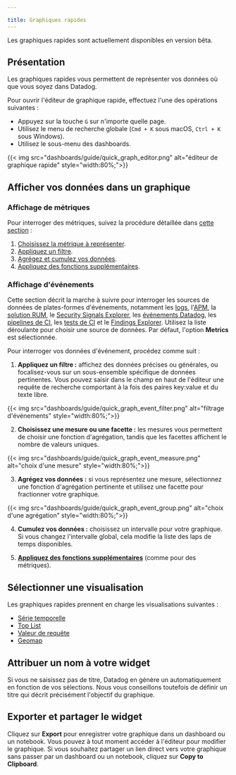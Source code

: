 ```yaml
---

title: Graphiques rapides
---
```


<div class="alert alert-warning">
    Les graphiques rapides sont actuellement disponibles en version bêta.
</div>

## Présentation

Les graphiques rapides vous permettent de représenter vos données où que vous soyez dans Datadog.

Pour ouvrir l'éditeur de graphique rapide, effectuez l'une des opérations suivantes :

* Appuyez sur la touche `G` sur n'importe quelle page.
* Utilisez le menu de recherche globale (`Cmd + K` sous macOS, `Ctrl + K` sous Windows).
* Utilisez le sous-menu des dashboards.

{{< img src="dashboards/guide/quick_graph_editor.png" alt="éditeur de graphique rapide" style="width:80%;">}}


## Afficher vos données dans un graphique

### Affichage de métriques

Pour interroger des métriques, suivez la procédure détaillée dans [cette section][1] :
1. [Choisissez la métrique à représenter][1].
2. [Appliquez un filtre][2].
3. [Agrégez et cumulez vos données][3].
4. [Appliquez des fonctions supplémentaires][4].

### Affichage d'événements
Cette section décrit la marche à suivre pour interroger les sources de données de plates-formes d'événements, notamment les [logs][5], l'[APM][6], la [solution RUM][7], le [Security Signals Explorer][8], les [événements Datadog][9], les [pipelines de CI][10], les [tests de CI][11] et le [Findings Explorer][12]. Utilisez la liste déroulante pour choisir une source de données. Par défaut, l'option **Metrics** est sélectionnée.

Pour interroger vos données d'événement, procédez comme suit :
1. **Appliquez un filtre :** affichez des données précises ou générales, ou focalisez-vous sur un sous-ensemble spécifique de données pertinentes. Vous pouvez saisir dans le champ en haut de l'éditeur une requête de recherche comportant à la fois des paires key:value et du texte libre.

{{< img src="dashboards/guide/quick_graph_event_filter.png" alt="filtrage d'événements" style="width:80%;">}}

2. **Choisissez une mesure ou une facette :** les mesures vous permettent de choisir une fonction d'agrégation, tandis que les facettes affichent le nombre de valeurs uniques.

{{< img src="dashboards/guide/quick_graph_event_measure.png" alt="choix d'une mesure" style="width:80%;">}}

3. **Agrégez vos données :** si vous représentez une mesure, sélectionnez une fonction d'agrégation pertinente et utilisez une facette pour fractionner votre graphique.

{{< img src="dashboards/guide/quick_graph_event_group.png" alt="choix d'une agrégation" style="width:80%;">}}

4. **Cumulez vos données :** choisissez un intervalle pour votre graphique. Si vous changez l'intervalle global, cela modifie la liste des laps de temps disponibles.

5. **[Appliquez des fonctions supplémentaires][4]** (comme pour des métriques).

## Sélectionner une visualisation

Les graphiques rapides prennent en charge les visualisations suivantes :
* [Série temporelle][13]
* [Top List][14]
* [Valeur de requête][15]
* [Geomap][16]

## Attribuer un nom à votre widget

Si vous ne saisissez pas de titre, Datadog en génère un automatiquement en fonction de vos sélections. Nous vous conseillons toutefois de définir un titre qui décrit précisément l'objectif du graphique.

## Exporter et partager le widget

Cliquez sur **Export** pour enregistrer votre graphique dans un dashboard ou un notebook. Vous pouvez à tout moment accéder à l'éditeur pour modifier le graphique. Si vous souhaitez partager un lien direct vers votre graphique sans passer par un dashboard ou un notebook, cliquez sur **Copy to Clipboard**.

[1]: /fr/dashboards/querying/#choose-the-metric-to-graph
[2]: /fr/dashboards/querying/#filter
[3]: /fr/dashboards/querying/#aggregate-and-rollup
[4]: /fr/dashboards/querying/#advanced-graphing
[5]: /fr/logs/explorer/
[6]: /fr/tracing/trace_explorer/
[7]: /fr/real_user_monitoring/explorer/search/
[8]: /fr/security_platform/explorer/
[9]: /fr/events/
[10]: /fr/continuous_integration/explore_pipelines/
[11]: /fr/continuous_integration/explore_tests/
[12]: /fr/security_platform/cspm/findings/
[13]: /fr/dashboards/widgets/timeseries/
[14]: /fr/dashboards/widgets/top_list/
[15]: /fr/dashboards/widgets/query_value/
[16]: /fr/dashboards/widgets/geomap/
